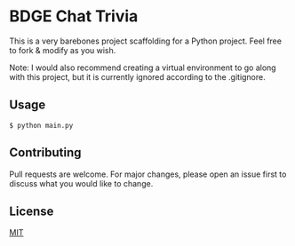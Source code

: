 # BDGE Chat Trivia

This is a very barebones project scaffolding for a Python project. Feel free to fork & modify as you wish.

Note: I would also recommend creating a virtual environment to go along with this project, but it is currently ignored according to the .gitignore.

## Usage

`$ python main.py`

## Contributing
Pull requests are welcome. For major changes, please open an issue first to discuss what you would like to change.

## License
[MIT](LICENSE)
